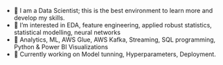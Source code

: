 - 👋 I am a Data Scientist; this is the best environment to learn more and develop my skills.
- 👀 I’m interested in EDA, feature engineering, applied robust statistics, statistical modelling, neural networks
- 🌱 Analytics, ML, AWS Glue, AWS Kafka,  Streaming, SQL programming, Python & Power BI  Visualizations  
- 💞️ Currently working on Model tunning, Hyperparameters, Deployment.


<!---
ormigi/ormigi is a ✨ special ✨ repository because its `README.md` (this file) appears on your GitHub profile.
You can click the Preview link to take a look at your changes.
--->
